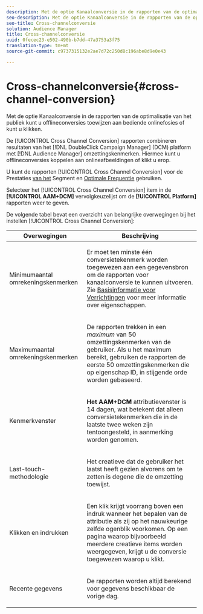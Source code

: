 ```yaml
---
description: Met de optie Kanaalconversie in de rapporten van de optimalisatie van het publiek kunt u offlineconversies toewijzen aan bediende onlinefosies of kunt u klikken.
seo-description: Met de optie Kanaalconversie in de rapporten van de optimalisatie van het publiek kunt u offlineconversies toewijzen aan bediende onlinefosies of kunt u klikken.
seo-title: Cross-channelconversie
solution: Audience Manager
title: Cross-channelconversie
uuid: 0fecec23-e502-490b-b7dd-47a3753a3f75
translation-type: tm+mt
source-git-commit: c9737315132e2ae7d72c250d8c196abe8d9e0e43

---
```



# Cross-channelconversie{#cross-channel-conversion}

Met de optie Kanaalconversie in de rapporten van de optimalisatie van het publiek kunt u offlineconversies toewijzen aan bediende onlinefosies of kunt u klikken.

De [!UICONTROL Cross Channel Conversion] rapporten combineren resultaten van het [!DNL DoubleClick Campaign Manager] (DCM) platform met [!DNL Audience Manager] omzettingskenmerken. Hiermee kunt u offlineconversies koppelen aan onlineafbeeldingen of klikt u erop.

U kunt de rapporten [!UICONTROL Cross Channel Conversion] voor de Prestaties [van het](../../../reporting/audience-optimization-reports/aor-advertisers/segment-performance.md) Segment en [Optimale Frequentie](../../../reporting/audience-optimization-reports/aor-advertisers/optimal-frequency.md) gebruiken.

Selecteer het [!UICONTROL Cross Channel Conversion] item in de **[!UICONTROL AAM+DCM]** vervolgkeuzelijst om de **[!UICONTROL Platform]** rapporten weer te geven.

De volgende tabel bevat een overzicht van belangrijke overwegingen bij het instellen [!UICONTROL Cross Channel Conversion]:

<table id="table_62590B4AB7624B619EC9AA8FF89722C9"> 
 <thead> 
  <tr> 
   <th class="entry"> Overwegingen </th> 
   <th class="entry"> Beschrijving </th> 
  </tr> 
 </thead>
 <tbody> 
  <tr> 
   <td colname="col01"> <p>Minimumaantal omrekeningskenmerken </p> </td> 
   <td colname="col1"> <p>Er moet ten minste één conversietekenmerk worden toegewezen aan een gegevensbron om de rapporten voor <span class="wintitle"> kanaalconversie</span> te kunnen uitvoeren. Zie <a href="../../../features/traits/create-onboarded-rule-based-traits.md"> Basisinformatie voor Verrichtingen</a> voor meer informatie over eigenschappen. </p> </td> 
  </tr> 
  <tr> 
   <td colname="col01"> <p>Maximumaantal omrekeningskenmerken </p> </td> 
   <td colname="col1"> <p>De rapporten trekken in een <i>maximum</i> van 50 omzettingskenmerken van de gebruiker. Als u het maximum bereikt, gebruiken de rapporten de eerste 50 omzettingskenmerken die op eigenschap ID, in stijgende orde worden gebaseerd. </p> </td> 
  </tr> 
  <tr> 
   <td> <p>Kenmerkvenster </p> </td> 
   <td> <p> <b><span class="uicontrol"> Het AAM+DCM</span></b> attributievenster is 14 dagen, wat betekent dat alleen conversietekenmerken die in de laatste twee weken zijn tentoongesteld, in aanmerking worden genomen. </p> </td> 
  </tr> 
  <tr> 
   <td> <p>Last-touch-methodologie </p> </td> 
   <td> <p>Het creatieve dat de gebruiker het laatst heeft gezien alvorens om te zetten is degene die de omzetting toewijst. </p> </td> 
  </tr> 
  <tr> 
   <td> <p>Klikken en indrukken </p> </td> 
   <td> <p>Een klik krijgt voorrang boven een indruk wanneer het bepalen van de attributie als zij op het nauwkeurige zelfde ogenblik voorkomen. Op een pagina waarop bijvoorbeeld meerdere creatieve items worden weergegeven, krijgt u de conversie toegewezen waarop u klikt. </p> </td> 
  </tr> 
  <tr> 
   <td> <p>Recente gegevens </p> </td> 
   <td> <p>De rapporten worden altijd berekend voor gegevens beschikbaar de vorige dag. </p> </td> 
  </tr> 
 </tbody> 
</table>
